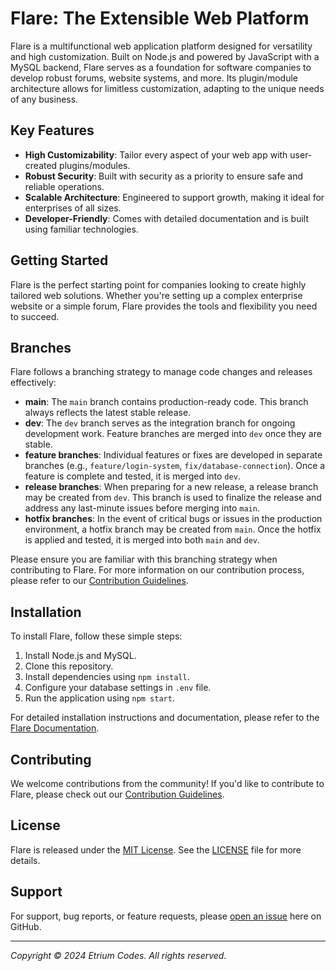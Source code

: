 # Flare: The Extensible Web Platform

Flare is a multifunctional web application platform designed for versatility and high customization. Built on Node.js and powered by JavaScript with a MySQL backend, Flare serves as a foundation for software companies to develop robust forums, website systems, and more. Its plugin/module architecture allows for limitless customization, adapting to the unique needs of any business.

## Key Features

- **High Customizability**: Tailor every aspect of your web app with user-created plugins/modules.
- **Robust Security**: Built with security as a priority to ensure safe and reliable operations.
- **Scalable Architecture**: Engineered to support growth, making it ideal for enterprises of all sizes.
- **Developer-Friendly**: Comes with detailed documentation and is built using familiar technologies.

## Getting Started

Flare is the perfect starting point for companies looking to create highly tailored web solutions. Whether you're setting up a complex enterprise website or a simple forum, Flare provides the tools and flexibility you need to succeed.

## Branches

Flare follows a branching strategy to manage code changes and releases effectively:

- **main**: The `main` branch contains production-ready code. This branch always reflects the latest stable release.
- **dev**: The `dev` branch serves as the integration branch for ongoing development work. Feature branches are merged into `dev` once they are stable.
- **feature branches**: Individual features or fixes are developed in separate branches (e.g., `feature/login-system`, `fix/database-connection`). Once a feature is complete and tested, it is merged into `dev`.
- **release branches**: When preparing for a new release, a release branch may be created from `dev`. This branch is used to finalize the release and address any last-minute issues before merging into `main`.
- **hotfix branches**: In the event of critical bugs or issues in the production environment, a hotfix branch may be created from `main`. Once the hotfix is applied and tested, it is merged into both `main` and `dev`.

Please ensure you are familiar with this branching strategy when contributing to Flare. For more information on our contribution process, please refer to our [Contribution Guidelines](link_to_contributing).

## Installation

To install Flare, follow these simple steps:

1. Install Node.js and MySQL.
2. Clone this repository.
3. Install dependencies using `npm install`.
4. Configure your database settings in `.env` file.
5. Run the application using `npm start`.

For detailed installation instructions and documentation, please refer to the [Flare Documentation](link_to_docs).

## Contributing

We welcome contributions from the community! If you'd like to contribute to Flare, please check out our [Contribution Guidelines](link_to_contributing).

## License

Flare is released under the [MIT License](https://github.com/Etrium-Codes/Flare/blob/main/LICENSE). See the [LICENSE](LICENSE) file for more details.

## Support

For support, bug reports, or feature requests, please [open an issue](https://github.com/Etrium-Codes/Flare/issues) here on GitHub.

---

*Copyright © 2024 Etrium Codes. All rights reserved.*
